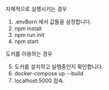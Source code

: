 자체적으로 실행시키는 경우

1. .envBorn 에서 값들을 설정합니다.
2. npm install
3. npm run init
4. npm start

도커를 이용하는 경우

5. 도커를 설치하고 실행중인지 확인합니다.
6. docker-compose up --build
7. localhost:5000 접속.
